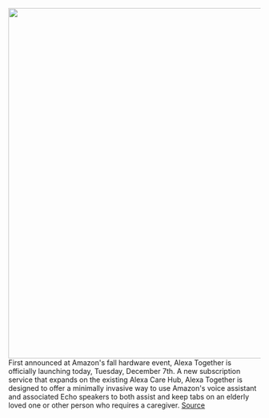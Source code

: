 <img src='https://cdn.vox-cdn.com/thumbor/Qmng4BpDQY2Jn57EgfuHAr1H9xg=/0x0:8000x4500/1200x800/filters:focal(3360x1610:4640x2890)/cdn.vox-cdn.com/uploads/chorus_image/image/70239221/Alexa_Together_app.0.png' width='700px' /><br/>
First announced at Amazon's fall hardware event, Alexa Together is officially launching today, Tuesday, December 7th. A new subscription service that expands on the existing Alexa Care Hub, Alexa Together is designed to offer a minimally invasive way to use Amazon's voice assistant and associated Echo speakers to both assist and keep tabs on an elderly loved one or other person who requires a caregiver.
<a href='https://www.theverge.com/2021/12/7/22822026/amazon-alexa-together-elder-care-price-features-release-date'> Source <a/>